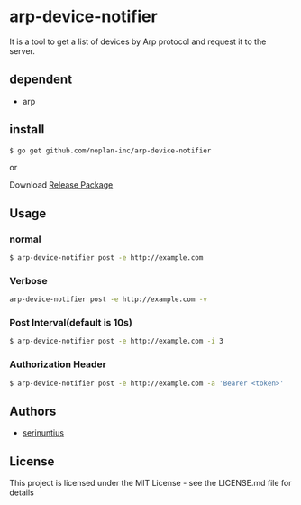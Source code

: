# arp-device-notifier
It is a tool to get a list of devices by Arp protocol and request it to the server.

## dependent
- arp

## install

```bash
$ go get github.com/noplan-inc/arp-device-notifier
```

or

Download [Release Package](https://github.com/noplan-inc/arp-device-notifier/releases)

## Usage

### normal
```bash
$ arp-device-notifier post -e http://example.com
```

### Verbose
```bash
arp-device-notifier post -e http://example.com -v
```
### Post Interval(default is 10s)
```bash
$ arp-device-notifier post -e http://example.com -i 3
```
### Authorization Header
```bash
$ arp-device-notifier post -e http://example.com -a 'Bearer <token>'
```


## Authors
- [serinuntius](https://twitter.com/_serinuntius)

## License
This project is licensed under the MIT License - see the LICENSE.md file for details
